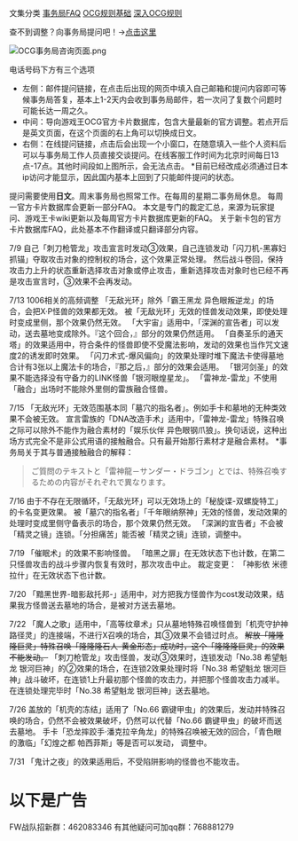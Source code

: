 文集分类
[事务局FAQ](http://www.jianshu.com/nb/10161162)
[OCG规则基础](http://www.jianshu.com/nb/10378886)
[深入OCG规则](http://www.jianshu.com/nb/3903431)

查不到调整？向事务局提问吧！→[点击这里](http://www.yugioh-card.com/japan/support/)

![OCG事务局咨询页面.png](http://upload-images.jianshu.io/upload_images/1898522-91e01ac73392218c.png?imageMogr2/auto-orient/strip%7CimageView2/2/w/1240)

电话号码下方有三个选项

- 左侧：邮件提问链接，在点击后出现的网页中填入自己邮箱和提问内容即可等候事务局答复，基本上1-2天内会收到事务局邮件，若一次问了复数个问题时可能长达一周之久。
- 中间：导向游戏王OCG官方卡片数据库，包含大量最新的官方调整。若点开后是英文页面，在这个页面的右上角可以切换成日文。
- 右侧：在线提问链接，点击后会出现一个小窗口，在随意填入一些个人资料后可以与事务局工作人员直接交谈提问。在线客服工作时间为北京时间每日13点-17点。其他时间段如上图所示，会无法点击。
*目前已经改成必须通过日本ip访问才能显示，因此国内基本上回到了只能邮件提问的状态。

提问需要使用**日文**。周末事务局也照常工作。在每周的星期二事务局休息。
每周一官方卡片数据库会更新一部分FAQ。
本文是专门的裁定汇总，来源为玩家提问、游戏王卡wiki更新以及每周官方卡片数据库更新的FAQ。
关于新卡包的官方卡片数据库FAQ，此处基本不作翻译或只翻译部分内容。

7/9
自己「刺刀枪管龙」攻击宣言时发动③效果，自己连锁发动「闪刀机-黑寡妇抓锚」夺取攻击对象的控制权的场合，这个效果正常处理。
然后战斗卷回，保持攻击力上升的状态重新选择攻击对象或停止攻击，重新选择攻击对象时也已经不再是攻击宣言时，③效果不会再发动。

7/13
1006相关的高频调整
「无敌光环」除外「霸王黑龙 异色眼叛逆龙」的场合，会把X·P怪兽的效果都无效。
被「无敌光环」无效的怪兽发动效果，即使处理时变成里侧，那个效果仍然无效。
「大宇宙」适用中，「深渊的宣告者」可以发动，送去墓地变成除外。『这个回合，』部分的效果仍然适用。
「自奏圣乐的通天塔」的效果适用中，符合条件的怪兽即使不受魔法影响，发动的效果也当作咒文速度2的诱发即时效果。
「闪刀术式-爆风偏向」的效果处理时堆下魔法卡使得墓地合计有3张以上魔法卡的场合，『那之后，』部分的效果会适用。
「银河剑圣」的效果不能选择没有守备力的LINK怪兽「银河眼煌星龙」。
「雷神龙-雷龙」不使用「融合」出场时不能除外里侧的雷族融合怪兽。

7/15
「无敌光环」无效范围基本同「墓穴的指名者」。例如手卡和墓地的无种类效果不会被无效。
宣言雷族的「DNA改造手术」适用中，「雷神龙-雷龙」特殊召唤之际可以除外不能作为融合素材的「娱乐伙伴 异色眼钢爪狼」。换句话说，这种出场方式完全不是非公式用语的接触融合。只有最开始那行素材才是融合素材。
*事务局关于其与普通接触融合的解释：
> ご質問のテキストと「雷神龍－サンダー・ドラゴン」とでは、特殊召喚するための内容がそれぞれで異なります。

7/16
由于不存在无限循环，「无敌光环」可以无效场上的「秘旋谍-双螺旋特工」的卡名变更效果。
被「墓穴的指名者」「千年眼纳祭神」无效的怪兽，发动效果的处理时变成里侧守备表示的场合，那个效果仍然无效。
「深渊的宣告者」不会被「精灵之镜」连锁。「分担痛苦」能否被「精灵之镜」连锁，调整中。

7/19
「催眠术」的效果不影响怪兽。
「暗黑之扉」在无效状态下也计数，在第二只怪兽攻击的战斗步骤内恢复有效时，那次攻击中止。
裁定变更：
「神影依 米德拉什」在无效状态下也计数。

7/20
「黯黑世界-暗影敌托邦-」适用中，对方把我方怪兽作为cost发动效果，结果我方怪兽送去墓地的场合，是被对方送去墓地。

7/22
「魔人之歌」适用中，「高等纹章术」只从墓地特殊召唤怪兽到「机壳守护神 路径灵」的连接端，不进行X召唤的场合，其③效果不会错过时点。
~~解放「隆隆隆巨灵」特殊召唤「隆隆隆石人-黄金形态」成功时，这个「隆隆隆巨灵」的效果不能发动。~~
「刺刀枪管龙」攻击怪兽，发动③效果时，连锁发动「No.38 希望魁龙 银河巨神」的②效果的场合，在连锁2效果处理时将「No.38 希望魁龙 银河巨神」战斗破坏，在连锁1上升最初那个怪兽的攻击力，并把那个怪兽攻击力减半。在连锁处理完毕时「No.38 希望魁龙 银河巨神」送去墓地。

7/26
盖放的「机壳的冻结」适用了「No.66 霸键甲虫」的效果后，发动并特殊召唤的场合，仍然不会被效果破坏，仍然可以代替「No.66 霸键甲虫」的破坏而送去墓地。
手卡「恐龙摔跤手·潘克拉辛角龙」的特殊召唤被无效的回合，「青色眼的激临」「幻煌之都 帕西菲斯」等是否可以发动， 调整中。

7/31
「鬼计之夜」的效果适用后，不受陷阱影响的怪兽也不能攻击。

# 以下是广告
FW战队招新群：462083346
有其他疑问可加qq群：768881279
